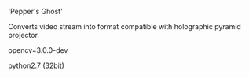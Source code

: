 'Pepper's Ghost'

Converts video stream into format compatible with holographic pyramid projector.

opencv=3.0.0-dev

python2.7 (32bit)
